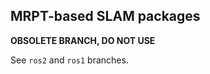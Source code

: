 MRPT-based SLAM packages 
-------------------------

**OBSOLETE BRANCH, DO NOT USE**

See `ros2` and `ros1` branches.